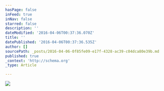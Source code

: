 ```yaml
---
hasPage: false
inFeed: true
inNav: false
starred: false
description: ''
dateModified: '2016-04-06T00:37:36.070Z'
title: ''
datePublished: '2016-04-06T00:37:36.535Z'
author: []
sourcePath: _posts/2016-04-06-0f85fe09-e17f-4328-ac39-c04dca80e39b.md
published: true
_context: 'http://schema.org'
_type: Article

---
```

![](https://the-grid-user-content.s3-us-west-2.amazonaws.com/3fbedcf8-74ec-43c0-b942-aae75930f9f9.jpg)